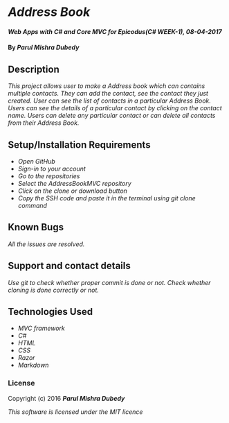 # _Address Book_

#### _Web Apps with C# and Core MVC for Epicodus(C# WEEK-1), 08-04-2017_

#### By _Parul Mishra Dubedy_

## Description

_This project allows user to make a Address book which can contains multiple contacts. They can add the contact, see the contact they just created. User can see the list of contacts in a particular Address Book. Users can see the details of a particular contact by clicking on the contact name. Users can delete any particular contact or can delete all contacts from their Address Book._

## Setup/Installation Requirements

* _Open GitHub_
* _Sign-in to your account_
* _Go to the repositories_
* _Select the AddressBookMVC repository_
* _Click on the clone or download button_
* _Copy the SSH code and paste it in the terminal using git clone command_

## Known Bugs

_All the issues are resolved._

## Support and contact details

_Use git to check whether proper commit is done or not. Check whether cloning is done correctly or not._

## Technologies Used

* _MVC framework_
* _C#_
* _HTML_
* _CSS_
* _Razor_
* _Markdown_

### License

Copyright (c) 2016 **_Parul Mishra Dubedy_**

_This software is licensed under the MIT licence_
